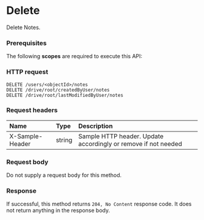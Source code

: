 # Delete

Delete Notes.
### Prerequisites
The following **scopes** are required to execute this API: 
### HTTP request
<!-- { "blockType": "ignored" } -->
```http
DELETE /users/<objectId>/notes
DELETE /drive/root/createdByUser/notes
DELETE /drive/root/lastModifiedByUser/notes

```
### Request headers
| Name       | Type | Description|
|:---------------|:--------|:----------|
| X-Sample-Header  | string  | Sample HTTP header. Update accordingly or remove if not needed|

### Request body
Do not supply a request body for this method.


### Response
If successful, this method returns `204, No Content` response code. It does not return anything in the response body.


<!-- uuid: 9048e316-359a-45a2-85f0-c82d51058b4a
2015-10-21 09:37:35 UTC -->
<!-- {
  "type": "#page.annotation",
  "description": "Delete",
  "keywords": "",
  "section": "documentation",
  "tocPath": ""
}-->